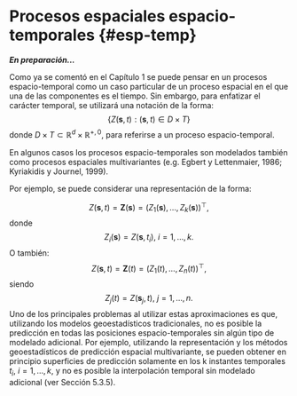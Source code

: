 # Procesos espaciales espacio-temporales {#esp-temp}

<!-- 
---
title: "Estadística Espacial"
author: "Análisis estadístico de datos con dependencia (GCED)"
date: "Curso 2021/2022"
bibliography: ["packages.bib", "estadistica_espacial.bib"]
link-citations: yes
output: 
  bookdown::html_document2:
    pandoc_args: ["--number-offset", "0,0"]
    toc: yes 
    # mathjax: local            # copia local de MathJax, hay que establecer:
    # self_contained: false     # las dependencias se guardan en ficheros externos 
  bookdown::pdf_document2:
    keep_tex: yes
    toc: yes 
---
Capítulo \@ref(esp-temp)
bookdown::preview_chapter("01-introduccion.Rmd")
knitr::purl("01-introduccion.Rmd", documentation = 2)
knitr::spin("01-introduccion.R",knit = FALSE)
-->




***En preparación...***

Como ya se comentó en el Capítulo 1 se puede pensar en un procesos espacio-temporal como un caso particular de un proceso espacial en el que una de las componentes es el tiempo.
Sin embargo, para enfatizar el carácter temporal, se utilizará una notación de la forma:
$$\left\{ Z(\mathbf{s},t):(\mathbf{s},t)\in D\times T\right\}$$
donde $D\times T\subset \mathbb{R} ^{d} \times \mathbb{R}^{+,0}$, para
referirse a un proceso espacio-temporal. 

En algunos casos los procesos espacio-temporales son modelados también
como procesos espaciales multivariantes (e.g. Egbert y Lettenmaier,
1986; Kyriakidis y Journel, 1999). 

Por ejemplo, se puede considerar una representación de la forma:

$$Z(\mathbf{s},t)=\mathbf{Z}(\mathbf{s})=(Z_{1} (\mathbf{s}), \ldots,Z_{k} (
\mathbf{s}))^\top,$$
donde
$$Z_{i} (\mathbf{s})=Z(\mathbf{s},t_{i} ),\  i=1, \ldots,k.$$ 
O también:
$$Z(\mathbf{s},t) = \mathbf{Z}(t) =  \left(Z_{1}(t), \ldots, Z_{n}(t) \right)^\top,$$
siendo
$$Z_{j} (t)=Z(\mathbf{s}_{j} ,t),\  j=1, \ldots,n.$$
Uno de los principales problemas al utilizar estas aproximaciones es que, utilizando los modelos geoestadísticos tradicionales, no es posible la
predicción en todas las posiciones espacio-temporales sin algún tipo de
modelado adicional. Por ejemplo, utilizando la representación y los métodos geoestadísticos de predicción espacial multivariante, se pueden obtener en principio superficies de predicción solamente en los k instantes temporales $t_{i} ,\  i=1, \ldots, k$, 
y no es posible la interpolación temporal sin modelado adicional (ver Sección 5.3.5).

<!-- 
## Referencias 
-->

